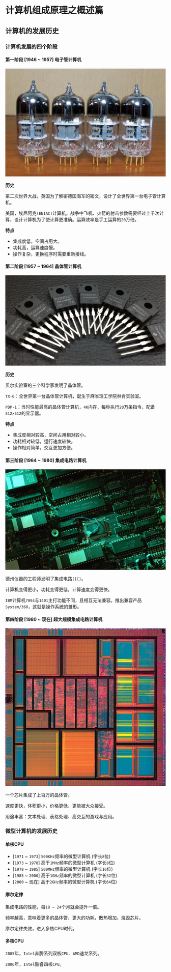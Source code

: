 # 计算机组成原理之概述篇

## 计算机的发展历史

### 计算机发展的四个阶段

#### 第一阶段 [1946 ~ 1957] 电子管计算机

![电子管](assets/electron.png)

**历史**

第二次世界大战，英国为了解密德国海军的密文，设计了全世界第一台电子管计算机。

美国，埃尼阿克`(ENIAC)`计算机。战争中飞机、火箭的射击参数需要经过上千次计算，设计计算机为了使计算更准确。运算效率是手工运算的`20`万倍。

**特点**

- 集成度低，空间占用大。
- 功耗高，运算速度慢。
- 操作复杂，更换程序时需要重新接线。

#### 第二阶段 [1957 ~ 1964] 晶体管计算机

![晶体管](assets/transistor.png)

**历史**

贝尔实验室的三个科学家发明了晶体管。

`TX-0`：全世界第一台晶体管计算机，诞生于麻省理工学院林肯实验室。

`PDP-1`：当时性能最高的晶体管计算机，`4K`内存，每秒执行`20`万条指令，配备`512×512`的显示器。

**特点**

- 集成度相对较高，空间占用相对较小。
- 功耗相对较低，运行速度较快。
- 操作相对简单，交互更加方便。

#### 第三阶段 [1964 ~ 1980] 集成电路计算机

![集成电路](assets/molectron.png)

德州仪器的工程师发明了集成电路`(IC)`。

计算机变得更小，功耗变得更低，计算速度变得更快。

`IBM`计算机`7094`与`1401`主打功能不同，且相互无法兼容。推出兼容产品`System/360`，这就是操作系统的雏形。

#### 第四阶段 [1980 ~ 现在] 超大规模集成电路计算机

![超大规模集成电路](assets/big-molectron.png)

一个芯片集成了上百万的晶体管。

速度更快，体积更小，价格更低，更能被大众接受。

用途丰富：文本处理、表格处理、高交互的游戏与应用。

### 微型计算机的发展历史

#### 单核CPU

- [`1971` ~ `1973`] `500KHz`频率的微型计算机 (字长`8`位)
- [`1973` ~ `1978`] 高于`1MHz`频率的微型计算机 (字长`8`位)
- [`1978` ~ `1985`] `500MHz`频率的微型计算机 (字长`16`位)
- [`1985` ~ `2000`] 高于`1GHz`频率的微型计算机 (字长`32`位)
- [`2000` ~ 现在] 高于`2GHz`频率的微型计算机 (字长`64`位)

#### 摩尔定律

集成电路的性能，每`18 ~ 24`个月就会提升一倍。

频率越高，意味着更多的晶体管，更大的功耗，散热增加，烧毁芯片。

摩尔定律失效，进入多核CPU时代。

#### 多核CPU

`2005`年，`Intel`奔腾系列双核`CPU`、`AMD`速龙系列。

`2006`年，`Intel`酷睿四核`CPU`。